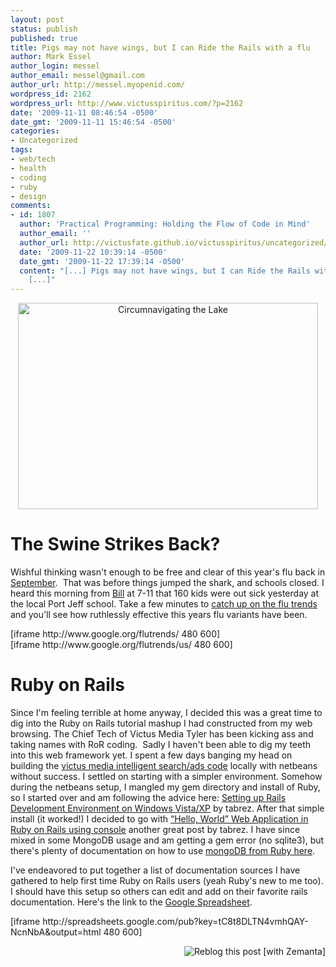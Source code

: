 ```yaml
---
layout: post
status: publish
published: true
title: Pigs may not have wings, but I can Ride the Rails with a flu
author: Mark Essel
author_login: messel
author_email: messel@gmail.com
author_url: http://messel.myopenid.com/
wordpress_id: 2162
wordpress_url: http://www.victusspiritus.com/?p=2162
date: '2009-11-11 08:46:54 -0500'
date_gmt: '2009-11-11 15:46:54 -0500'
categories:
- Uncategorized
tags:
- web/tech
- health
- coding
- ruby
- design
comments:
- id: 1807
  author: 'Practical Programming: Holding the Flow of Code in Mind'
  author_email: ''
  author_url: http://victusfate.github.io/victusspiritus/uncategorized/2009/11/22/practical-programming-holding-the-flow-of-code-in-mind/
  date: '2009-11-22 10:39:14 -0500'
  date_gmt: '2009-11-22 17:39:14 -0500'
  content: "[...] Pigs may not have wings, but I can Ride the Rails with a flu (victusspiritus.com)
    [...]"
---
```

<p style="text-align: center;"><a href="http://www.stuckincustoms.com"><img class="size-full wp-image-2110 aligncenter" title="Circumnavigating the Lake" src="{{ site.url }}/assets/2009/11/MountainLake.jpg" alt="Circumnavigating the Lake" width="480" height="330" /></a></p>
<h1>The Swine Strikes Back?</h1>
<p>Wishful thinking wasn't enough to be free and clear of this year's flu back in <a href="http://victusfate.github.io/victusspiritus/uncategorized/2009/09/23/the-seasonal-sickness-influenza/">September</a>.  That was before things jumped the shark, and schools closed. I heard this morning from <a href="http://victusfate.github.io/victusspiritus/uncategorized/2009/09/29/familiarity-breeds-friendship/">Bill</a> at 7-11 that 160 kids were out sick yesterday at the local Port Jeff school. Take a few minutes to <a href="http://www.google.org/flutrends/">catch up on the flu trends</a> and you'll see how ruthlessly effective this years flu variants have been.</p>
<p>[iframe http://www.google.org/flutrends/ 480 600]<br />
[iframe http://www.google.org/flutrends/us/ 480 600]</p>
<h1>Ruby on Rails</h1>
<p>Since I'm feeling terrible at home anyway, I decided this was a great time to dig into the Ruby on Rails tutorial mashup I had constructed from my web browsing. The Chief Tech of Victus Media Tyler has been kicking ass and taking names with RoR coding.  Sadly I haven't been able to dig my teeth into this web framework yet. I spent a few days banging my head on building the <a href="http://victus1.victusmedia.com">victus media intelligent search/ads code</a> locally with netbeans without success. I settled on starting with a simpler environment. Somehow during the netbeans setup, I mangled my gem directory and install of Ruby, so I started over and am following the advice here: <a href="http://beans.seartipy.com/2008/06/09/setting-up-rails-development-environment-on-windows-vistaxp/">Setting up Rails Development Environment on Windows Vista/XP</a> by tabrez. After that simple install (it worked!) I decided to go with <a href="http://beans.seartipy.com/2009/01/11/%E2%80%9Chello-world%E2%80%9D-web-application-in-ruby-on-rails-using-console/">“Hello, World” Web Application in Ruby on Rails using console</a> another great post by tabrez. I have since mixed in some MongoDB usage and am getting a gem error (no sqlite3), but there's plenty of documentation on how to use <a href="http://www.mongodb.org/display/DOCS/Ruby+Language+Center">mongoDB from Ruby here</a>.</p>
<p>I've endeavored to put together a list of documentation sources I have gathered to help first time Ruby on Rails users (yeah Ruby's new to me too). I should have this setup so others can edit and add on their favorite rails documentation. Here's the link to the <a href="http://spreadsheets.google.com/ccc?key=0AvdN0hRq3gdgdEM4dDhETFRONHZtaFFBWS1OY25OYkE&amp;hl=en">Google Spreadsheet</a>.</p>
<p>[iframe http://spreadsheets.google.com/pub?key=tC8t8DLTN4vmhQAY-NcnNbA&amp;output=html 480 600]</p>
<div class="zemanta-pixie" style="margin-top: 10px; height: 15px;"><a class="zemanta-pixie-a" title="Reblog this post [with Zemanta]" href="http://reblog.zemanta.com/zemified/01fd1f60-138e-402c-94ca-d2f9a5d87cb0/"><img class="zemanta-pixie-img" style="border: none; float: right;" src="http://img.zemanta.com/reblog_e.png?x-id=01fd1f60-138e-402c-94ca-d2f9a5d87cb0" alt="Reblog this post [with Zemanta]" /></a><span class="zem-script more-related pretty-attribution"><script src="http://static.zemanta.com/readside/loader.js" type="text/javascript"></script></span></div>
